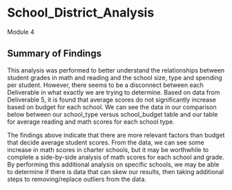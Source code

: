 # School_District_Analysis
Module 4

## Summary of Findings
 This analysis was performed to better understand the relationships between student grades in math and reading and the school size, type and spending per student. However, there seems to be a disconnect between each Deliverable in what exactly we are trying to determine. Based on data from Deliverable 5, it is found that average scores do not significantly increase based on budget for each school. We can see the data in our comparison below between our school_type versus school_budget table and our table for average reading and math scores for each school type. 
 

 
 
 
The findings above indicate that there are more relevant factors than budget that decide average student scores. From the data, we can see some increase in math scores in charter schools, but it may be worthwhile to complete a side-by-side analysis of math scores for each school and grade. By performing this additional analysis on specific schools, we may be able to determine if there is data that can skew our results, then taking additional steps to removing/replace outliers from the data. 
 
 
